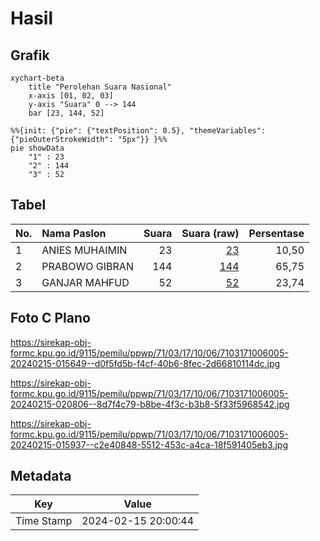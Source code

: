 # Hasil

## Grafik

```mermaid
xychart-beta
    title "Perolehan Suara Nasional"
    x-axis [01, 02, 03]
    y-axis "Suara" 0 --> 144
    bar [23, 144, 52]
```

```mermaid
%%{init: {"pie": {"textPosition": 0.5}, "themeVariables": {"pieOuterStrokeWidth": "5px"}} }%%
pie showData
    "1" : 23
    "2" : 144
    "3" : 52
```

## Tabel

| No. | Nama Paslon    | Suara | Suara (raw) | Persentase |
|:--- |:-------------- | -----:| -----------:| ----------:|
| 1   | ANIES MUHAIMIN | 23    | [23][p-1]   | 10,50      |
| 2   | PRABOWO GIBRAN | 144   | [144][p-2]  | 65,75      |
| 3   | GANJAR MAHFUD  | 52    | [52][p-3]   | 23,74      |


[p-1]: https://github.com/gigit-pemilu/pemilu-2024/blob/main/pilpres/hitung-suara/sub/71-sulawesi-utara/sub/03-kepulauan-sangihe/sub/17-tahuna/sub/1006-sawang-bendar/sub/005-tps/sub/paslon-1.txt
[p-2]: https://github.com/gigit-pemilu/pemilu-2024/blob/main/pilpres/hitung-suara/sub/71-sulawesi-utara/sub/03-kepulauan-sangihe/sub/17-tahuna/sub/1006-sawang-bendar/sub/005-tps/sub/paslon-2.txt
[p-3]: https://github.com/gigit-pemilu/pemilu-2024/blob/main/pilpres/hitung-suara/sub/71-sulawesi-utara/sub/03-kepulauan-sangihe/sub/17-tahuna/sub/1006-sawang-bendar/sub/005-tps/sub/paslon-3.txt

## Foto C Plano

https://sirekap-obj-formc.kpu.go.id/9115/pemilu/ppwp/71/03/17/10/06/7103171006005-20240215-015649--d0f5fd5b-f4cf-40b6-8fec-2d66810114dc.jpg

https://sirekap-obj-formc.kpu.go.id/9115/pemilu/ppwp/71/03/17/10/06/7103171006005-20240215-020806--8d7f4c79-b8be-4f3c-b3b8-5f33f5968542.jpg

https://sirekap-obj-formc.kpu.go.id/9115/pemilu/ppwp/71/03/17/10/06/7103171006005-20240215-015937--c2e40848-5512-453c-a4ca-18f591405eb3.jpg


## Metadata

| Key        | Value               |
| ---------- | ------------------- |
| Time Stamp | 2024-02-15 20:00:44 |



